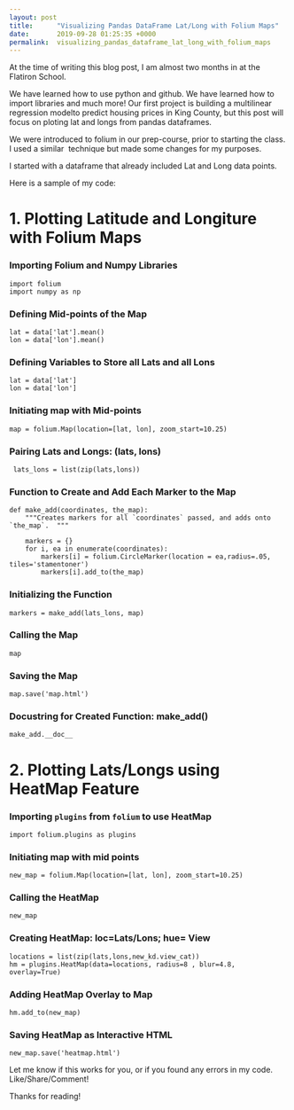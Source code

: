 ```yaml
---
layout: post
title:      "Visualizing Pandas DataFrame Lat/Long with Folium Maps"
date:       2019-09-28 01:25:35 +0000
permalink:  visualizing_pandas_dataframe_lat_long_with_folium_maps
---
```



At the time of writing this blog post, I am almost two months in at the Flatiron School. 

We have learned how to use python and github. We have learned how to import libraries and much more! Our first project is building a multilinear regression modelto predict housing prices in King County, but this post will focus on ploting lat and longs from pandas dataframes. 

We were introduced to folium in our prep-course, prior to starting the class. I used a similar  technique but made some changes for my purposes.

I started with a dataframe that already included Lat and Long data points. 

Here is a sample of my code:

# 1. Plotting Latitude and Longiture with Folium Maps
### Importing Folium and Numpy Libraries

    import folium 
    import numpy as np

### Defining Mid-points of the Map 

    lat = data['lat'].mean() 
    lon = data['lon'].mean() 

### Defining Variables to Store all Lats and all Lons

    lat = data['lat']
    lon = data['lon']

### Initiating map with Mid-points

    map = folium.Map(location=[lat, lon], zoom_start=10.25)

### Pairing Lats and Longs: (lats, lons)

     lats_lons = list(zip(lats,lons)) 

### Function to Create and Add Each Marker to the Map

    def make_add(coordinates, the_map):
        """Creates markers for all `coordinates` passed, and adds onto `the_map`.  """
    
        markers = {}
        for i, ea in enumerate(coordinates):
            markers[i] = folium.CircleMarker(location = ea,radius=.05, tiles='stamentoner')
            markers[i].add_to(the_map) 

### Initializing the Function

    markers = make_add(lats_lons, map) 

### Calling the Map

    map 

### Saving the Map

    map.save('map.html') 

### Docustring for Created Function: make_add() 

    make_add.__doc__


# 2. Plotting Lats/Longs using HeatMap Feature
### Importing `plugins` from `folium` to use HeatMap

    import folium.plugins as plugins 
		
### Initiating map with mid points

    new_map = folium.Map(location=[lat, lon], zoom_start=10.25)

### Calling the HeatMap

    new_map

### Creating HeatMap: loc=Lats/Lons; hue= View 

    locations = list(zip(lats,lons,new_kd.view_cat)) 
    hm = plugins.HeatMap(data=locations, radius=8 , blur=4.8, overlay=True) 
										 
### Adding HeatMap Overlay to Map

    hm.add_to(new_map) 

### Saving HeatMap as Interactive HTML

    new_map.save('heatmap.html')


Let me know if this works for you, or if you found any errors in my code. Like/Share/Comment!


Thanks for reading!

